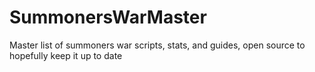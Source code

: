 # SummonersWarMaster
Master list of summoners war scripts, stats, and guides, open source to hopefully keep it up to date
